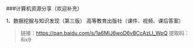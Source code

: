 ###计算机资源分享（欢迎补充）



1、数据挖掘与知识发现（第三版） 高等教育出版社（课件、视频、课后答案）

>链接：https://pan.baidu.com/s/1a6MiJ6woD6vBCcAzLI_WpQ   提取码：8ix9
